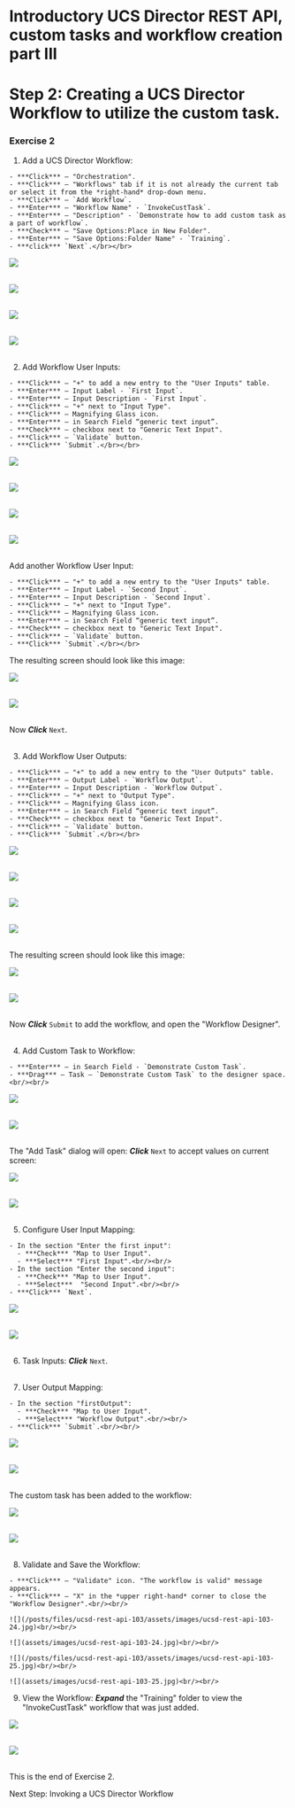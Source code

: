# Introductory UCS Director REST API, custom tasks and workflow creation part III

# Step 2: Creating a UCS Director Workflow to utilize the custom task.

### Exercise 2

  1. Add a UCS Director Workflow:

    - ***Click*** — "Orchestration".
    - ***Click*** — "Workflows" tab if it is not already the current tab or select it from the *right-hand* drop-down menu.
    - ***Click*** — `Add Workflow`.
    - ***Enter*** — "Workflow Name" - `InvokeCustTask`.
    - ***Enter*** — "Description" - `Demonstrate how to add custom task as a part of workflow`.
    - ***Check*** — "Save Options:Place in New Folder".
    - ***Enter*** — "Save Options:Folder Name" - `Training`.
    - ***click*** `Next`.</br></br>

  ![](/posts/files/ucsd-rest-api-103/assets/images/ucsd-rest-api-103-11.jpg)<br/><br/>

  ![](assets/images/ucsd-rest-api-103-11.jpg)<br/><br/>

  ![](/posts/files/ucsd-rest-api-103/assets/images/ucsd-rest-api-103-12.jpg)<br/><br/>

  ![](assets/images/ucsd-rest-api-103-12.jpg)<br/><br/>

  2. Add Workflow User Inputs:

    - ***Click*** — "+" to add a new entry to the "User Inputs" table.
    - ***Enter*** — Input Label - `First Input`.
    - ***Enter*** — Input Description - `First Input`.
    - ***Click*** — "+" next to "Input Type".
    - ***Click*** — Magnifying Glass icon.
    - ***Enter*** — in Search Field “generic text input”.
    - ***Check*** — checkbox next to "Generic Text Input".
    - ***Click*** — `Validate` button.
    - ***Click*** `Submit`.</br></br>

  ![](/posts/files/ucsd-rest-api-103/assets/images/ucsd-rest-api-103-13.jpg)<br/><br/>

  ![](assets/images/ucsd-rest-api-103-13.jpg)<br/><br/>

  ![](/posts/files/ucsd-rest-api-103/assets/images/ucsd-rest-api-103-14.jpg)<br/><br/>

  ![](assets/images/ucsd-rest-api-103-14.jpg)<br/><br/>

  Add another Workflow User Input:

    - ***Click*** — "+" to add a new entry to the "User Inputs" table.
    - ***Enter*** — Input Label - `Second Input`.
    - ***Enter*** — Input Description - `Second Input`.
    - ***Click*** — "+" next to "Input Type".
    - ***Click*** — Magnifying Glass icon.
    - ***Enter*** — in Search Field “generic text input”.
    - ***Check*** — checkbox next to "Generic Text Input".
    - ***Click*** — `Validate` button.
    - ***Click*** `Submit`.</br></br>

  The resulting screen should look like this image:

  ![](/posts/files/ucsd-rest-api-103/assets/images/ucsd-rest-api-103-15.jpg)<br/><br/>

  ![](assets/images/ucsd-rest-api-103-15.jpg)<br/><br/>

  Now ***Click*** `Next`.</br></br>

  3. Add Workflow User Outputs:

    - ***Click*** — "+" to add a new entry to the "User Outputs" table.
    - ***Enter*** — Output Label - `Workflow Output`.
    - ***Enter*** — Input Description - `Workflow Output`.
    - ***Click*** — "+" next to "Output Type".
    - ***Click*** — Magnifying Glass icon.
    - ***Enter*** — in Search Field “generic text input”.
    - ***Check*** — checkbox next to "Generic Text Input".
    - ***Click*** — `Validate` button.
    - ***Click*** `Submit`.</br></br>

  ![](/posts/files/ucsd-rest-api-103/assets/images/ucsd-rest-api-103-16.jpg)<br/><br/>

  ![](assets/images/ucsd-rest-api-103-16.jpg)<br/><br/>

  ![](/posts/files/ucsd-rest-api-103/assets/images/ucsd-rest-api-103-17.jpg)<br/><br/>

  ![](assets/images/ucsd-rest-api-103-17.jpg)<br/><br/>

  The resulting screen should look like this image:

  ![](/posts/files/ucsd-rest-api-103/assets/images/ucsd-rest-api-103-18.jpg)<br/><br/>

  ![](assets/images/ucsd-rest-api-103-18.jpg)<br/><br/>

   Now ***Click*** `Submit` to add the workflow, and open the "Workflow Designer".<br/><br/>

  4. Add Custom Task to Workflow:

    - ***Enter*** — in Search Field - `Demonstrate Custom Task`.
    - ***Drag*** — Task — `Demonstrate Custom Task` to the designer space.<br/><br/>

  ![](/posts/files/ucsd-rest-api-103/assets/images/ucsd-rest-api-103-19.jpg)<br/><br/>

  ![](assets/images/ucsd-rest-api-103-19.jpg)<br/><br/>

  The "Add Task" dialog will open: ***Click*** `Next` to accept values on current screen:

  ![](/posts/files/ucsd-rest-api-103/assets/images/ucsd-rest-api-103-20.jpg)<br/><br/>

  ![](assets/images/ucsd-rest-api-103-20.jpg)<br/><br/>

  5. Configure User Input Mapping:

    - In the section "Enter the first input":
      - ***Check*** "Map to User Input".
      - ***Select*** "First Input".<br/><br/>
    - In the section "Enter the second input":
      - ***Check*** "Map to User Input".
      - ***Select***  "Second Input".<br/><br/>
    - ***Click*** `Next`.

  ![](/posts/files/ucsd-rest-api-103/assets/images/ucsd-rest-api-103-21.jpg)<br/><br/>

  ![](assets/images/ucsd-rest-api-103-21.jpg)<br/><br/>

  6. Task Inputs: ***Click*** `Next`.<br/><br/>

  7. User Output Mapping:

    - In the section "firstOutput":
      - ***Check*** "Map to User Input".
      - ***Select*** "Workflow Output".<br/><br/>
    - ***Click*** `Submit`.<br/><br/>

  ![](/posts/files/ucsd-rest-api-103/assets/images/ucsd-rest-api-103-22.jpg)<br/><br/>

  ![](assets/images/ucsd-rest-api-103-22.jpg)<br/><br/>

  The custom task has been added to the workflow:

  ![](/posts/files/ucsd-rest-api-103/assets/images/ucsd-rest-api-103-23.jpg)<br/><br/>

  ![](assets/images/ucsd-rest-api-103-23.jpg)<br/><br/>

  8. Validate and Save the Workflow:

    - ***Click*** — "Validate" icon. "The workflow is valid" message appears.
    - ***Click*** — "X" in the *upper right-hand* corner to close the "Workflow Designer".<br/><br/>

    ![](/posts/files/ucsd-rest-api-103/assets/images/ucsd-rest-api-103-24.jpg)<br/><br/>

    ![](assets/images/ucsd-rest-api-103-24.jpg)<br/><br/>

    ![](/posts/files/ucsd-rest-api-103/assets/images/ucsd-rest-api-103-25.jpg)<br/><br/>

    ![](assets/images/ucsd-rest-api-103-25.jpg)<br/><br/>

  9. View the Workflow: ***Expand*** the "Training" folder to view the "InvokeCustTask" workflow that was just added.

  ![](/posts/files/ucsd-rest-api-103/assets/images/ucsd-rest-api-103-26.jpg)<br/><br/>

  ![](assets/images/ucsd-rest-api-103-26.jpg)<br/><br/>

  This is the end of Exercise 2.

Next Step: Invoking a UCS Director Workflow
